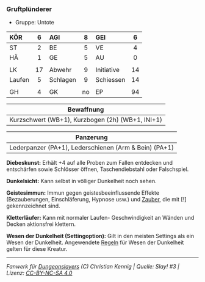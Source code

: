 ### Gruftplünderer

- Gruppe: Untote

| KÖR    |  6  | AGI      |  8  | GEI        |  6  |
| :----- | :-: | :------- | :-: | :--------- | :-: |
| ST     |  2  | BE       |  5  | VE         |  4  |
| HÄ     |  1  | GE       |  5  | AU         |  0  |
|        |     |          |     |            |     |
| LK     | 17  | Abwehr   |  9  | Initiative | 14  |
| Laufen |  5  | Schlagen |  9  | Schiessen  | 14  |
|        |     |          |     |            |     |
| GH     |  4  | GK       | no  | EP         | 94  |

|                    Bewaffnung                    |
| :----------------------------------------------: |
| Kurzschwert (WB+1), Kurzbogen (2h) (WB+1, INI+1) |

|                       Panzerung                       |
| :---------------------------------------------------: |
| Lederpanzer (PA+1), Lederschienen (Arm & Bein) (PA+1) |

**Diebeskunst:** Erhält +4 auf alle Proben zum Fallen entdecken und entschärfen sowie Schlösser öffnen, Taschendiebstahl oder Falschspiel.

**Dunkelsicht:** Kann selbst in völliger Dunkelheit noch sehen.

**Geistesimmun:** Immun gegen geistesbeeinflussende Effekte (Bezauberungen, Einschläferung, Hypnose usw.) und [Zauber](../../fanwerk/zauber/zauber.md), die mit [!] gekennzeichnet sind.

**Kletterläufer:** Kann mit normaler Laufen- Geschwindigkeit an Wänden und Decken aktionsfrei klettern.

**Wesen der Dunkelheit (Settingoption):** Gilt in den meisten Settings als ein Wesen der Dunkelheit. Angewendete [Regeln](../../grw/regeln-proben.md) für Wesen der Dunkelheit gelten für diese Kreatur.

---

_Fanwerk für [Dungeonslayers](https://www.dungeonslayers.net/) (C) Christian Kennig | Quelle: Slay! #3 | Lizenz: [CC-BY-NC-SA 4.0](https://creativecommons.org/licenses/by-nc-sa/4.0/deed.de)_
